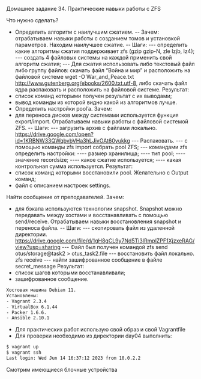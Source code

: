 Домашнее задание 34. Практические навыки работы с ZFS

Что нужно сделать?

- Определить алгоритм с наилучшим сжатием.
-- Зачем: отрабатываем навыки работы с созданием томов и установкой параметров. Находим наилучшее сжатие.
-- Шаги:
--- определить какие алгоритмы сжатия поддерживает zfs (gzip gzip-N, zle lzjb, lz4);
--- создать 4 файловых системы на каждой применить свой алгоритм сжатия;
--- Для сжатия использовать либо текстовый файл либо группу файлов:
скачать файл “Война и мир” и расположить на файловой системе wget -O War_and_Peace.txt http://www.gutenberg.org/ebooks/2600.txt.utf-8, либо скачать файл ядра распаковать и расположить на файловой системе.
Результат:
- список команд которыми получен результат с их выводами;
- вывод команды из которой видно какой из алгоритмов лучше.
- Определить настройки pool’a.
Зачем: 
- для переноса дисков между системами используется функция export/import. Отрабатываем навыки работы с файловой системой ZFS.
-- Шаги:
--- загрузить архив с файлами локально. https://drive.google.com/open?id=1KRBNW33QWqbvbVHa3hLJivOAt60yukkg
--- Распаковать.
--- с помощью команды zfs import собрать pool ZFS;
--- командами zfs определить настройки:
---- размер хранилища;
---- тип pool;
---- значение recordsize;
---- какое сжатие используется;
---- какая контрольная сумма используется.
Результат:
- список команд которыми восстановили pool. Желательно с Output команд;
- файл с описанием настроек settings.

Найти сообщение от преподавателей.
Зачем: 
- для бэкапа используются технологии snapshot. Snapshot можно передавать между хостами и восстанавливать с помощью send/receive. Отрабатываем навыки восстановления snapshot и переноса файла.
-- Шаги:
--- скопировать файл из удаленной директории. https://drive.google.com/file/d/1gH8gCL9y7Nd5Ti3IRmplZPF1XjzxeRAG/view?usp=sharing
--- Файл был получен командой zfs send otus/storage@task2 > otus_task2.file
--- восстановить файл локально. zfs receive
--- найти зашифрованное сообщение в файле secret_message
Результат:
- список шагов которыми восстанавливали;
- зашифрованное сообщение.
  
```bash
Хостовая машина Debian 11.
Установлены: 
- Vagrant 2.3.4
- VirtualBox 6.1.44
- Packer 1.6.6.
- Ansible 2.10.1
```
- Для практических работ использую свой образ и свой Vagrantfile
- Для проверки необходимо из директории day04 выполнить:
```bash
$ vagrant up
$ vagrant ssh
Last login: Wed Jun 14 16:37:12 2023 from 10.0.2.2
```
Смотрим имеющиеся блочные устройства

```bash

```
